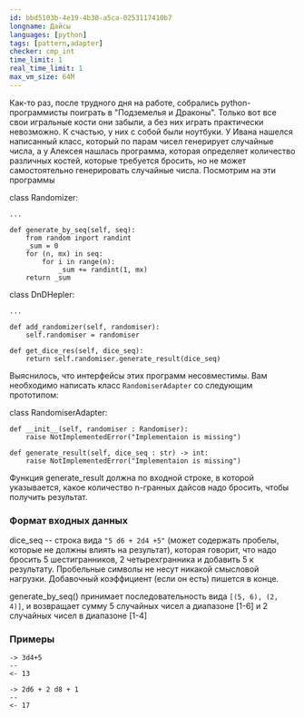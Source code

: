 ```yaml
---
id: bbd5103b-4e19-4b30-a5ca-0253117410b7
longname: Дайсы
languages: [python]
tags: [pattern,adapter]
checker: cmp_int
time_limit: 1
real_time_limit: 1
max_vm_size: 64M
---
```



Как-то раз, после трудного дня на работе, собрались python-программисты поиграть в "Подземелья и Драконы". Только вот все свои игральные кости они забыли, а без них играть практически невозможно. К счастью, у них с собой были ноутбуки. У Ивана нашелся написанный класс, который по парам чисел генерирует случайные числа, а у Алексея нашлась программа, которая определяет количество различных костей, которые требуется бросить, но не может самостоятельно генерировать случайные числа. Посмотрим на эти программы

class Randomizer:
    
    ...
    
    def generate_by_seq(self, seq):
        from random inport randint
        _sum = 0
        for (n, mx) in seq:
            for i in range(n):
                _sum += randint(1, mx)
        return _sum


class DnDHepler:

    ...

    def add_randomizer(self, randomiser):
        self.randomiser = randomiser

    def get_dice_res(self, dice_seq):
        return self.randomiser.generate_result(dice_seq)

Выяснилось, что интерфейсы этих программ несовместимы. Вам необходимо написать класс `RandomiserAdapter` со следующим прототипом:

class RandomiserAdapter:

    def __init__(self, randomiser : Randomiser):
        raise NotImplementedError("Implementaion is missing")

    def generate_result(self, dice_seq : str) -> int:
        raise NotImplementedError("Implementaion is missing")

Функция generate_result должна по входной строке, в которой указывается, какое количество n-гранных дайсов надо бросить, чтобы получить результат.

### Формат входных данных

dice_seq -- строка вида `"5 d6 + 2d4 +5"` (может содержать пробелы, которые не должны влиять на результат), которая говорит, что надо бросить 5 шестигранников, 2 четырехгранника и добавить 5 к результату. Пробельные символы не несут никакой смысловой нагрузки. Добавочный коэффициент (если он есть) пишется в конце.

generate_by_seq() принимает последовательность вида `[(5, 6), (2, 4)]`, и возвращает сумму 5 случайных чисел а диапазоне [1-6] и 2 случайных чисел в диапазоне [1-4]

### Примеры

```
-> 3d4+5
--
<- 13
```

```
-> 2d6 + 2 d8 + 1
--
<- 17
```
